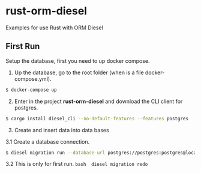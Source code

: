 # rust-orm-diesel
Examples for use Rust with ORM Diesel

## First Run

Setup the database, first you need to up docker compose. 

1. Up the database, go to the root folder (when is a file docker-compose.yml).
```bash
$ docker-compose up
```

2. Enter in the project **rust-orm-diesel** and download the CLI client for postgres.
```bash 
$ cargo install diesel_cli --no-default-features --features postgres
```

3. Create and insert data into data bases 


3.1 Create a database connection.
```bash 
$ diesel migration run --database-url postgres://postgres:postgres@localhost:5432/orm
```

3.2 This is only for first run.
``bash 
diesel migration redo
``


## 

